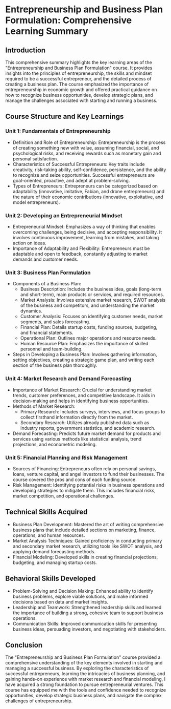 # Entrepreneurship and Business Plan Formulation: Comprehensive Learning Summary
## Introduction
This comprehensive summary highlights the key learning areas of the "Entrepreneurship and Business Plan Formulation" course. It provides insights into the principles of entrepreneurship, the skills and mindset required to be a successful entrepreneur, and the detailed process of creating a business plan. The course emphasized the importance of entrepreneurship in economic growth and offered practical guidance on how to recognize business opportunities, develop strategic plans, and manage the challenges associated with starting and running a business.

## Course Structure and Key Learnings
### Unit 1: Fundamentals of Entrepreneurship
- Definition and Role of Entrepreneurship: Entrepreneurship is the process of creating something new with value, assuming financial, social, and psychological risks, and receiving rewards such as monetary gain and personal satisfaction.
- Characteristics of Successful Entrepreneurs: Key traits include creativity, risk-taking ability, self-confidence, persistence, and the ability to recognize and seize opportunities. Successful entrepreneurs are goal-oriented, proactive, and adept at problem-solving.
- Types of Entrepreneurs: Entrepreneurs can be categorized based on adaptability (innovative, imitative, Fabian, and drone entrepreneurs) and the nature of their economic contributions (innovative, exploitative, and model entrepreneurs).

### Unit 2: Developing an Entrepreneurial Mindset
- Entrepreneurial Mindset: Emphasizes a way of thinking that enables overcoming challenges, being decisive, and accepting responsibility. It involves continuous improvement, learning from mistakes, and taking action on ideas.
- Importance of Adaptability and Flexibility: Entrepreneurs must be adaptable and open to feedback, constantly adjusting to market demands and customer needs.

### Unit 3: Business Plan Formulation
- Components of a Business Plan:
  - Business Description: Includes the business idea, goals (long-term and short-term), main products or services, and required resources.
  - Market Analysis: Involves extensive market research, SWOT analysis of the business and competitors, and understanding the market dynamics.
  - Customer Analysis: Focuses on identifying customer needs, market segments, and sales forecasting.
  - Financial Plan: Details startup costs, funding sources, budgeting, and financial statements.
  - Operational Plan: Outlines major operations and resource needs.
  - Human Resource Plan: Emphasizes the importance of skilled personnel and team-building.
- Steps in Developing a Business Plan: Involves gathering information, setting objectives, creating a strategic game plan, and writing each section of the business plan thoroughly.

### Unit 4: Market Research and Demand Forecasting
- Importance of Market Research: Crucial for understanding market trends, customer preferences, and competitive landscape. It aids in decision-making and helps in identifying business opportunities.
- Methods of Market Research:
  - Primary Research: Includes surveys, interviews, and focus groups to collect firsthand information directly from the market.
  - Secondary Research: Utilizes already published data such as industry reports, government statistics, and academic research.
- Demand Forecasting: Predicts future market demand for products and services using various methods like statistical analysis, trend projections, and econometric modeling.

### Unit 5: Financial Planning and Risk Management
- Sources of Financing: Entrepreneurs often rely on personal savings, loans, venture capital, and angel investors to fund their businesses. The course covered the pros and cons of each funding source.
- Risk Management: Identifying potential risks in business operations and developing strategies to mitigate them. This includes financial risks, market competition, and operational challenges.

## Technical Skills Acquired
- Business Plan Development: Mastered the art of writing comprehensive business plans that include detailed sections on marketing, finance, operations, and human resources.
- Market Analysis Techniques: Gained proficiency in conducting primary and secondary market research, utilizing tools like SWOT analysis, and applying demand forecasting methods.
- Financial Modeling: Developed skills in creating financial projections, budgeting, and managing startup costs.

## Behavioral Skills Developed
- Problem-Solving and Decision Making: Enhanced ability to identify business problems, explore viable solutions, and make informed decisions based on data and market insights.
- Leadership and Teamwork: Strengthened leadership skills and learned the importance of building a strong, cohesive team to support business operations.
- Communication Skills: Improved communication skills for presenting business ideas, persuading investors, and negotiating with stakeholders.

## Conclusion
The "Entrepreneurship and Business Plan Formulation" course provided a comprehensive understanding of the key elements involved in starting and managing a successful business. By exploring the characteristics of successful entrepreneurs, learning the intricacies of business planning, and gaining hands-on experience with market research and financial modeling, I have acquired a strong foundation to pursue entrepreneurial ventures. This course has equipped me with the tools and confidence needed to recognize opportunities, develop strategic business plans, and navigate the complex challenges of entrepreneurship.
